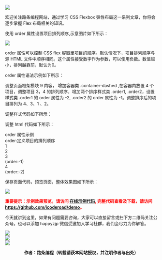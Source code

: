 
![](https://www.icoderoad.com/demo/flex/images/flexbox.png)

欢迎关注路条编程网站，通过学习 CSS Flexbox 弹性布局这一系列文章，你将会逐步掌握 Flex 布局相关的知识。

使用 order 属性设置项目排列顺序,示意图片如下所示：

![](https://www.icoderoad.com/demo/flex/images/order.png)

order 属性可以控制 CSS flex 容器里项目的顺序。默认情况下，项目排列顺序与源 HTML 文件中顺序相同。这个属性接受数字作为参数，可以使用负数。数值越小，排列越靠前，默认为0。

order 属性语法示例如下所示：

<style type="text/css">

.item {
  order: 5; /* 默认值为 0 */
}

</style>

调整页面框架模块 9 内容， 增加容器类 .container-dashed ,在容器内放置 4 个项目，调整项目 3，4 的排列顺序，增加两个排序样式类 .order1, .order2，设置样式类 .order1 的 order 属性为 -2, .order2 的 order 属性为 -1。调整排序后的项目排列为 4、3、1 、2。

调整样式代码如下所示：

<style type="text/css">

  .order2  {
      order : -1;
  }

   .order1  {
      order : -2;
  }

  .box-item3 div , .box-item4 div{
    font-size: 14px;
  }

</style>

调整 html 代码如下所示：

<article class="article  ant-col ant-col-xs-24 ant-col-sm-12 ant-col-md-12 ant-col-lg-12 ant-col-xl-6">
	 <div class="card">
	    <div class="container title justify-content-center">order 属性示例</div>
	     <div class="container ft12 ">order:定义项目的排列顺序</div>
	    <div class="container-dashed wrap align-content-between">
	        <div class="box box-item1">1</div>
	        <div class="box box-item2">2</div>
	        <div class="box box-item3 order2">3<div>(order:-1)</div></div>
	        <div class="box box-item4 order1">4<div>(order:-2)</div></div>
	    </div>
	</div>
</article>

保存页面代码，预览页面，整体效果图如下所示：

![](https://www.icoderoad.com/demo/flex/images/html08-show01.png)

<p style="color:red;">
	<b>
	重要提示：示例效果预览，请访问 <a href="https://www.icoderoad.com/demo/" target="_blank">在线示例代码</a>, 完整代码查看及下载，请访问 <a href="https://github.com/icoderoad/demo" target="_blank"> https://github.com/icoderoad/demo</a>。
	</b>
</p>

<p>今天就讲到这里，如果有问题需要咨询，大家可以直接留言或扫下方二维码关注公众号。也可以添加 happyzjp 微信受邀加入学习社群，我们会尽力为你解答。</p>

![](https://www.icoderoad.com/upload/2020/09/icoderoad-41b3e8fe1caa4990b529c875f055e507.png)<br/>
![](https://www.icoderoad.com/upload/2020/09/xy-dc4752b6b7d34ba6b2de3c152c1d2961.png)<br/>
![](https://www.icoderoad.com/upload/2020/09/end-e22f055734c84115a28f03ca03df589a.png)<br/>

<center>
	<b>作者：路条编程（转载请获本网站授权，并注明作者与出处）</b>
</center>